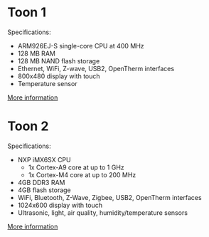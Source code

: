 # Toon 1

Specifications:

* ARM926EJ-S single-core CPU at 400 MHz
* 128 MB RAM
* 128 MB NAND flash storage
* Ethernet, WiFi, Z-wave, USB2, OpenTherm interfaces
* 800x480 display with touch
* Temperature sensor

[More information](./toonv1.md)

# Toon 2

Specifications:

* NXP iMX6SX CPU
  * 1x Cortex-A9 core at up to 1 GHz
  * 1x Cortex-M4 core at up to 200 MHz
* 4GB DDR3 RAM
* 4GB flash storage
* WiFi, Bluetooth, Z-Wave, Zigbee, USB2, OpenTherm interfaces
* 1024x600 display with touch
* Ultrasonic, light, air quality, humidity/temperature sensors

[More information](./toonv2.md)
